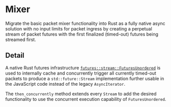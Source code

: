 # Mixer

Migrate the basic packet mixer functionality into Rust as a fully native async solution with no input limits for packet ingress by creating a perpetual stream of packet futures with the first finalized (timed-out) futures being streamed first.

## Detail
A native Rust futures infrastructure [`futures::stream::FuturesUnordered`](https://docs.rs/futures/latest/futures/stream/struct.FuturesUnordered.html#) is used to internally cache and concurrently trigger  all currently timed-out packets to produce a `std::future::Stream` implementation further usable in the JavaScript code instead of the legacy `AsyncIterator`.

The `then_concurrently` method extends every `Stream` to add the desired functionality to use the concurrent execution capability of `FuturesUnordered`.

